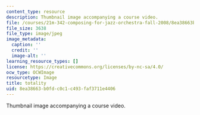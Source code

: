 ```yaml
---
content_type: resource
description: Thumbnail image accompanying a course video.
file: /courses/21m-342-composing-for-jazz-orchestra-fall-2008/8ea38663b0fdc0c1c493faf3711e4406_totality.jpg
file_size: 3638
file_type: image/jpeg
image_metadata:
  caption: ''
  credit: ''
  image-alt: ''
learning_resource_types: []
license: https://creativecommons.org/licenses/by-nc-sa/4.0/
ocw_type: OCWImage
resourcetype: Image
title: totality
uid: 8ea38663-b0fd-c0c1-c493-faf3711e4406
---
```

Thumbnail image accompanying a course video.